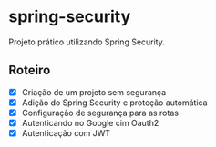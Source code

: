 # spring-security

Projeto prático utilizando Spring Security.

## Roteiro
- [x] Criação de um projeto sem segurança
- [x] Adição do Spring Security e proteção automática
- [x] Configuração de segurança para as rotas
- [x] Autenticando no Google cim Oauth2
- [x] Autenticação com JWT